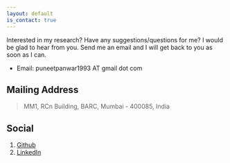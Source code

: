 ```yaml
---
layout: default
is_contact: true
---
```

Interested in my research? Have any suggestions/questions for me? I would be glad to hear from you. 
Send me an email and I will get back to you as soon as I can.

* Email: puneetpanwar1993 AT gmail dot com

## Mailing Address

> MM1, RCn Building,
> BARC, Mumbai - 400085, India

## Social

1. [Github](https://github.com/puneet-panwar)
2. [LinkedIn](https://www.linkedin.com/in/puneetpanwar)
